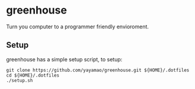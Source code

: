greenhouse
==========

Turn you computer to a programmer friendly envioroment.

Setup
-----
greenhouse has a simple setup script, to setup:
```console
git clone https://github.com/yayamao/greenhouse.git ${HOME}/.dotfiles
cd ${HOME}/.dotfiles
./setup.sh
```
